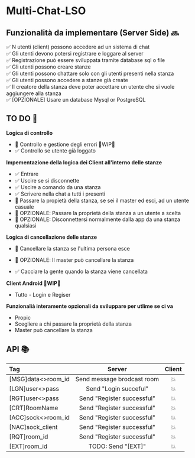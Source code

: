 # Multi-Chat-LSO

## Funzionalità da implementare (Server Side) :soon:

:white_check_mark: N utenti (client) possono accedere ad un sistema di chat <br />
:white_check_mark:	Gli utenti devono potersi registrare e loggare al server <br />
:white_check_mark:	Registrazione può essere sviluppata tramite database sql o file <br />
:white_check_mark:	Gli utenti possono creare stanze <br />
:white_check_mark:	Gli utenti possono chattare solo con gli utenti presenti nella stanza <br />
:white_check_mark:	Gli utenti possono accedere a stanze già create <br />
:white_check_mark:	Il creatore della stanza deve poter accettare un utente che si vuole aggiungere alla stanza <br />
:white_check_mark:	[OPZIONALE] Usare un database Mysql or PostgreSQL <br />


## TO DO :page_with_curl:

**Logica di controllo**
  - :black_square_button: Controllo e gestione degli errori :construction:WIP:construction:
  - :white_check_mark: Controllo se utente già loggato

**Impementazione della logica dei Client all'interno delle stanze**
  - :white_check_mark: Entrare 
  - :white_check_mark: Uscire se si disconnette
  - :white_check_mark: Uscire a comando da una stanza
  - :white_check_mark: Scrivere nella chat a tutti i presenti
  - :black_square_button: Passare la propietà della stanza, se sei il master ed esci, ad un utente casuale
  - :black_square_button: OPZIONALE: Passare la proprietà della stanza a un utente a scelta
  - :black_square_button: OPZIONALE: Disconnettersi normalmente dalla app da una stanza qualsiasi

**Logica di cancellazione delle stanze**
  - :black_square_button: Cancellare la stanza se l'ultima persona esce
  
  - :black_square_button: OPZIONALE: Il master può cancellare la stanza
  - :white_check_mark: Cacciare la gente quando la stanza viene cancellata
 
 **Client Android :construction:WIP:construction:** 
  - Tutto - Login e Regiser

  **Funzionalià interamente opzionali da sviluppare per utlime se ci va**
  - Propic
  - Scegliere a chi passare la proprietà della stanza
  - Master può cancellare la stanza
 
## API :books:

|Tag                  | Server                     | Client
|:---                 | :---:                      | :---:
|\[MSG\]data<>room_id | Send message brodcast room | :boom:
|\[LGN\]user<>pass    | Send "Login succeful"      | :boom:
|\[RGT\]user<>pass    | Send "Register successful" | :boom:
|\[CRT\]RoomName      | Send "Register successful" | :boom:
|\[ACC\]sock<>room_id | Send "Register successful" | :boom:
|\[NAC\]sock_client   | Send "Register successful" | :boom:
|\[RQT\]room_id       | Send "Register successful" | :boom:
|\[EXT\]room_id       | TODO: Send "[EXT]"         | :boom:


